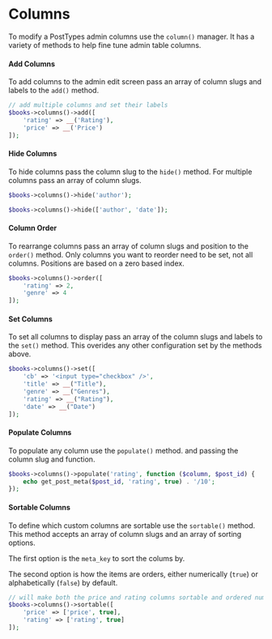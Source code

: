 # Columns

To modify a PostTypes admin columns use the `column()` manager. It has a variety of methods to help fine tune admin table columns.

#### Add Columns

To add columns to the admin edit screen pass an array of column slugs and labels to the `add()` method.

```php
// add multiple columns and set their labels
$books->columns()->add([
    'rating' => __('Rating'),
    'price' => __('Price')
]);
```

#### Hide Columns

To hide columns pass the column slug to the `hide()` method. For multiple columns pass an array of column slugs.

```php
$books->columns()->hide('author');

$books->columns()->hide(['author', 'date']);
```

#### Column Order

To rearrange columns pass an array of column slugs and position to the `order()` method. Only columns you want to reorder need to be set, not all columns. Positions are based on a zero based index.

```php
$books->columns()->order([
    'rating' => 2,
    'genre' => 4
]);
```

#### Set Columns

To set all columns to display pass an array of the column slugs and labels to the `set()` method. This overides any other configuration set by the methods above.

```php
$books->columns()->set([
    'cb' => '<input type="checkbox" />',
    'title' => __("Title"),
    'genre' => __("Genres"),
    'rating' => __("Rating"),
    'date' => __("Date")
]);
```

#### Populate Columns

To populate any column use the `populate()` method. and passing the column slug and function.

```php
$books->columns()->populate('rating', function ($column, $post_id) {
    echo get_post_meta($post_id, 'rating', true) . '/10';
});
```

#### Sortable Columns

To define which custom columns are sortable use the `sortable()` method. This method accepts an array of column slugs and an array of sorting options.

The first option is the `meta_key` to sort the colums by.

The second option is how the items are orders, either numerically (`true`) or alphabetically (`false`) by default.

```php
// will make both the price and rating columns sortable and ordered numerically
$books->columns()->sortable([
    'price' => ['price', true],
    'rating' => ['rating', true]
]);
```
